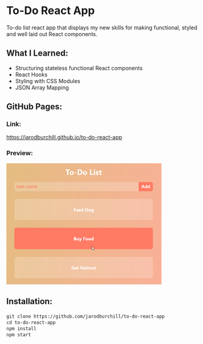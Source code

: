 # To-Do React App
To-do list react app that displays my new skills for making functional, styled and well laid out React components.
## What I Learned:
- Structuring stateless functional React components
- React Hooks
- Styling with CSS Modules
- JSON Array Mapping
## GitHub Pages:
### Link:
https://jarodburchill.github.io/to-do-react-app
### Preview:
![alt text](preview.png "Preview Image")
## Installation: 
```
git clone https://github.com/jarodburchill/to-do-react-app
cd to-do-react-app
npm install
npm start
```

